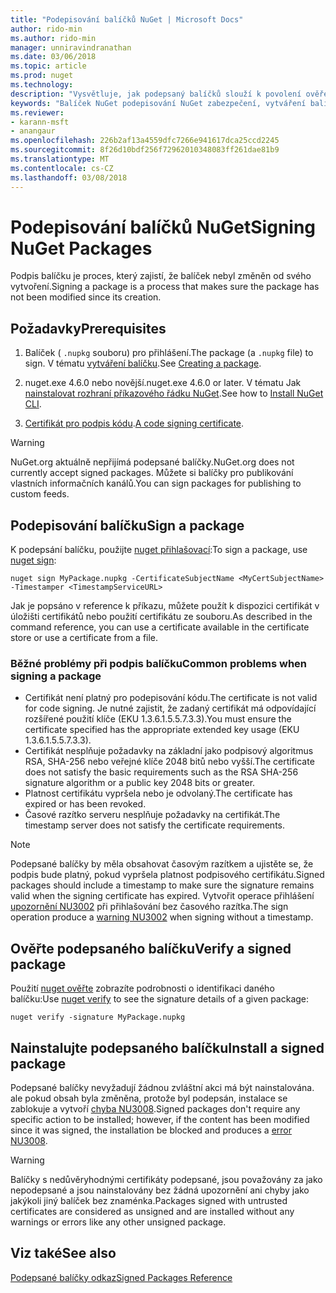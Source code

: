 ```yaml
---
title: "Podepisování balíčků NuGet | Microsoft Docs"
author: rido-min
ms.author: rido-min
manager: unniravindranathan
ms.date: 03/06/2018
ms.topic: article
ms.prod: nuget
ms.technology: 
description: "Vysvětluje, jak podepsaný balíčků slouží k povolení ověření obsahu integrity."
keywords: "Balíček NuGet podepisování NuGet zabezpečení, vytváření balíčků podepsané"
ms.reviewer:
- karann-msft
- anangaur
ms.openlocfilehash: 226b2af13a4559dfc7266e941617dca25ccd2245
ms.sourcegitcommit: 8f26d10bdf256f72962010348083ff261dae81b9
ms.translationtype: MT
ms.contentlocale: cs-CZ
ms.lasthandoff: 03/08/2018
---
```

# <a name="signing-nuget-packages"></a><span data-ttu-id="c0904-104">Podepisování balíčků NuGet</span><span class="sxs-lookup"><span data-stu-id="c0904-104">Signing NuGet Packages</span></span>

<span data-ttu-id="c0904-105">Podpis balíčku je proces, který zajistí, že balíček nebyl změněn od svého vytvoření.</span><span class="sxs-lookup"><span data-stu-id="c0904-105">Signing a package is a process that makes sure the package has not been modified since its creation.</span></span>

## <a name="prerequisites"></a><span data-ttu-id="c0904-106">Požadavky</span><span class="sxs-lookup"><span data-stu-id="c0904-106">Prerequisites</span></span>

1. <span data-ttu-id="c0904-107">Balíček ( `.nupkg` souboru) pro přihlášení.</span><span class="sxs-lookup"><span data-stu-id="c0904-107">The package (a `.nupkg` file) to sign.</span></span> <span data-ttu-id="c0904-108">V tématu [vytváření balíčku](creating-a-package.md).</span><span class="sxs-lookup"><span data-stu-id="c0904-108">See [Creating a package](creating-a-package.md).</span></span>

1. <span data-ttu-id="c0904-109">nuget.exe 4.6.0 nebo novější.</span><span class="sxs-lookup"><span data-stu-id="c0904-109">nuget.exe 4.6.0 or later.</span></span> <span data-ttu-id="c0904-110">V tématu Jak [nainstalovat rozhraní příkazového řádku NuGet](../install-nuget-client-tools.md#nugetexe-cli).</span><span class="sxs-lookup"><span data-stu-id="c0904-110">See how to [Install NuGet CLI](../install-nuget-client-tools.md#nugetexe-cli).</span></span>

1. <span data-ttu-id="c0904-111">[Certifikát pro podpis kódu](../reference/signed-packages-reference.md#get-a-code-signing-certificate).</span><span class="sxs-lookup"><span data-stu-id="c0904-111">[A code signing certificate](../reference/signed-packages-reference.md#get-a-code-signing-certificate).</span></span>

> [!Warning]
> <span data-ttu-id="c0904-112">NuGet.org aktuálně nepřijímá podepsané balíčky.</span><span class="sxs-lookup"><span data-stu-id="c0904-112">NuGet.org does not currently accept signed packages.</span></span> <span data-ttu-id="c0904-113">Můžete si balíčky pro publikování vlastních informačních kanálů.</span><span class="sxs-lookup"><span data-stu-id="c0904-113">You can sign packages for publishing to custom feeds.</span></span>

## <a name="sign-a-package"></a><span data-ttu-id="c0904-114">Podepisování balíčku</span><span class="sxs-lookup"><span data-stu-id="c0904-114">Sign a package</span></span>

<span data-ttu-id="c0904-115">K podepsání balíčku, použijte [nuget přihlašovací](../tools/cli-ref-sign.md):</span><span class="sxs-lookup"><span data-stu-id="c0904-115">To sign a package, use [nuget sign](../tools/cli-ref-sign.md):</span></span>

```cli
nuget sign MyPackage.nupkg -CertificateSubjectName <MyCertSubjectName> -Timestamper <TimestampServiceURL>
```

<span data-ttu-id="c0904-116">Jak je popsáno v reference k příkazu, můžete použít k dispozici certifikát v úložišti certifikátů nebo použití certifikátu ze souboru.</span><span class="sxs-lookup"><span data-stu-id="c0904-116">As described in the command reference, you can use a certificate available in the certificate store or use a certificate from a file.</span></span>

### <a name="common-problems-when-signing-a-package"></a><span data-ttu-id="c0904-117">Běžné problémy při podpis balíčku</span><span class="sxs-lookup"><span data-stu-id="c0904-117">Common problems when signing a package</span></span>

- <span data-ttu-id="c0904-118">Certifikát není platný pro podepisování kódu.</span><span class="sxs-lookup"><span data-stu-id="c0904-118">The certificate is not valid for code signing.</span></span> <span data-ttu-id="c0904-119">Je nutné zajistit, že zadaný certifikát má odpovídající rozšířené použití klíče (EKU 1.3.6.1.5.5.7.3.3).</span><span class="sxs-lookup"><span data-stu-id="c0904-119">You must ensure the certificate specified has the appropriate extended key usage (EKU 1.3.6.1.5.5.7.3.3).</span></span>
- <span data-ttu-id="c0904-120">Certifikát nesplňuje požadavky na základní jako podpisový algoritmus RSA, SHA-256 nebo veřejné klíče 2048 bitů nebo vyšší.</span><span class="sxs-lookup"><span data-stu-id="c0904-120">The certificate does not satisfy the basic requirements such as the RSA SHA-256 signature algorithm or a public key 2048 bits or greater.</span></span>
- <span data-ttu-id="c0904-121">Platnost certifikátu vypršela nebo je odvolaný.</span><span class="sxs-lookup"><span data-stu-id="c0904-121">The certificate has expired or has been revoked.</span></span>
- <span data-ttu-id="c0904-122">Časové razítko serveru nesplňuje požadavky na certifikát.</span><span class="sxs-lookup"><span data-stu-id="c0904-122">The timestamp server does not satisfy the certificate requirements.</span></span>

> [!Note]
> <span data-ttu-id="c0904-123">Podepsané balíčky by měla obsahovat časovým razítkem a ujistěte se, že podpis bude platný, pokud vypršela platnost podpisového certifikátu.</span><span class="sxs-lookup"><span data-stu-id="c0904-123">Signed packages should include a timestamp to make sure the signature remains valid when the signing certificate has expired.</span></span> <span data-ttu-id="c0904-124">Vytvořit operace přihlášení [upozornění NU3002](../reference/Errors-and-Warnings.md#nu3002) při přihlašování bez časového razítka.</span><span class="sxs-lookup"><span data-stu-id="c0904-124">The sign operation produce a [warning NU3002](../reference/Errors-and-Warnings.md#nu3002) when signing without a timestamp.</span></span>

## <a name="verify-a-signed-package"></a><span data-ttu-id="c0904-125">Ověřte podepsaného balíčku</span><span class="sxs-lookup"><span data-stu-id="c0904-125">Verify a signed package</span></span>

<span data-ttu-id="c0904-126">Použití [nuget ověřte](../tools/cli-ref-verify.md) zobrazíte podrobnosti o identifikaci daného balíčku:</span><span class="sxs-lookup"><span data-stu-id="c0904-126">Use [nuget verify](../tools/cli-ref-verify.md) to see the signature details of a given package:</span></span>

```cli
nuget verify -signature MyPackage.nupkg
```

## <a name="install-a-signed-package"></a><span data-ttu-id="c0904-127">Nainstalujte podepsaného balíčku</span><span class="sxs-lookup"><span data-stu-id="c0904-127">Install a signed package</span></span>

<span data-ttu-id="c0904-128">Podepsané balíčky nevyžadují žádnou zvláštní akci má být nainstalována. ale pokud obsah byla změněna, protože byl podepsán, instalace se zablokuje a vytvoří [chyba NU3008](../reference/Errors-and-Warnings.md#nu3008).</span><span class="sxs-lookup"><span data-stu-id="c0904-128">Signed packages don't require any specific action to be installed; however, if the content has been modified since it was signed, the installation be blocked and produces a [error NU3008](../reference/Errors-and-Warnings.md#nu3008).</span></span>

> [!Warning]
> <span data-ttu-id="c0904-129">Balíčky s nedůvěryhodnými certifikáty podepsané, jsou považovány za jako nepodepsané a jsou nainstalovány bez žádná upozornění ani chyby jako jakýkoli jiný balíček bez znaménka.</span><span class="sxs-lookup"><span data-stu-id="c0904-129">Packages signed with untrusted certificates are considered as unsigned and are installed without any warnings or errors like any other unsigned package.</span></span>

## <a name="see-also"></a><span data-ttu-id="c0904-130">Viz také</span><span class="sxs-lookup"><span data-stu-id="c0904-130">See also</span></span>

[<span data-ttu-id="c0904-131">Podepsané balíčky odkaz</span><span class="sxs-lookup"><span data-stu-id="c0904-131">Signed Packages Reference</span></span>](../reference/Signed-Packages-Reference.md)
